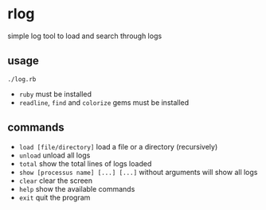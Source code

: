 # rlog
simple log tool to load and search through logs

## usage

`./log.rb`

- `ruby` must be installed
- `readline`, `find` and `colorize` gems must be installed

## commands

- `load [file/directory]`
load a file or a directory (recursively)
- `unload`
unload all logs
- `total`
show the total lines of logs loaded
- `show [processus name] [...] [...]`
without arguments will show all logs
- `clear`
clear the screen
- `help`
show the available commands
- `exit`
quit the program
